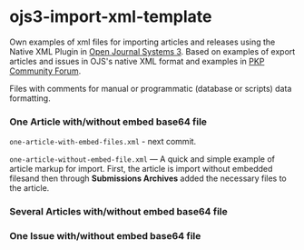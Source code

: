# ojs3-import-xml-template
Own examples of xml files for importing articles and releases using the Native XML Plugin in [Open Journal Systems 3](https://pkp.sfu.ca/ojs/). Based on examples of export articles and issues in OJS's native XML format and examples in [PKP Community Forum](https://forum.pkp.sfu.ca/).

Files with comments for manual or programmatic (database or scripts) data formatting.

### One Article with/without embed base64 file
```one-article-with-embed-files.xml``` - next commit.

```one-article-without-embed-file.xml``` — A quick and simple example of article markup for import. First, the article is import without embedded filesand then through **Submissions Archives** added the necessary files to the article.

### Several Articles with/without embed base64 file

### One Issue with/without embed base64 file
